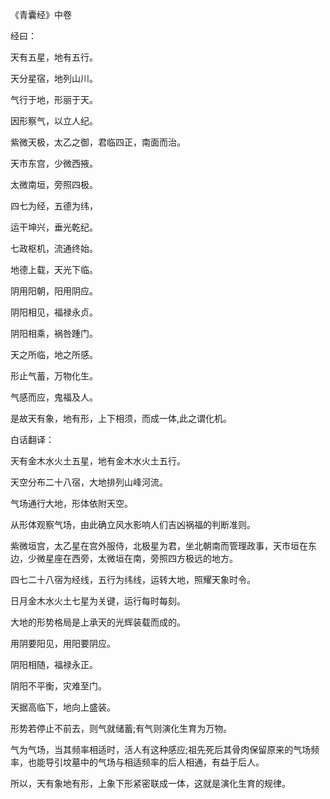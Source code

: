《青囊经》中卷

经曰：

天有五星，地有五行。

天分星宿，地列山川。

气行于地，形丽于天。

因形察气，以立人纪。

紫微天极，太乙之御，君临四正，南面而治。

天市东宫，少微西掖。

太微南垣，旁照四极。

四七为经，五德为纬，

运干坤兴，垂光乾纪。

七政枢机，流通终始。

地德上载，天光下临。

阴用阳朝，阳用阴应。

阴阳相见，福禄永贞。

阴阳相乘，祸咎踵门。

天之所临，地之所感。

形止气蓄，万物化生。

气感而应，鬼福及人。

是故天有象，地有形，上下相须，而成一体,此之谓化机。

白话翻译：

天有金木水火土五星，地有金木水火土五行。

天空分布二十八宿，大地排列山峰河流。

气场通行大地，形体依附天空。

从形体观察气场，由此确立风水影响人们吉凶祸福的判断准则。

紫微垣宫，太乙星在宫外服侍，北极星为君，坐北朝南而管理政事，天市垣在东边，少微星座在西旁，太微垣在南，旁照四方极远的地方。

四七二十八宿为经线，五行为纬线，运转大地，照耀天象时令。

日月金木水火土七星为关键，运行每时每刻。

大地的形势格局是上承天的光辉装载而成的。

用阴要阳见，用阳要阴应。

阴阳相随，福禄永正。

阴阳不平衡，灾难至门。

天据高临下，地向上盛装。

形势若停止不前去，则气就储蓄;有气则演化生育为万物。

气为气场，当其频率相适时，活人有这种感应;祖先死后其骨肉保留原来的气场频率，也能导引坟墓中的气场与相适频率的后人相通，有益于后人。

所以，天有象地有形，上象下形紧密联成一体，这就是演化生育的规律。

